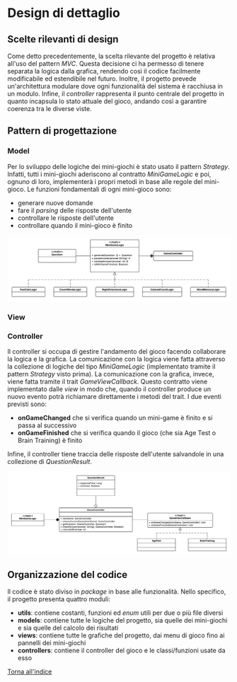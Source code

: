 # Design di dettaglio

## Scelte rilevanti di design

Come detto precedentemente, la scelta rilevante del progetto è relativa all'uso del pattern *MVC*. Questa decisione
ci ha permesso di tenere separata la logica dalla grafica, rendendo così il codice facilmente modificabile
ed estendibile nel futuro. Inoltre, il progetto prevede un'architettura modulare dove ogni funzionalità del sistema
è racchiusa in un modulo. Infine, il *controller* rappresenta il punto centrale del progetto in quanto incapsula
lo stato attuale del gioco, andando così a garantire coerenza tra le diverse viste.

## Pattern di progettazione

### Model

Per lo sviluppo delle logiche dei mini-giochi è stato usato il pattern *Strategy*. Infatti, tutti i mini-giochi
aderiscono al contratto *MiniGameLogic* e poi, ognuno di loro, implementerà i propri metodi in base alle regole
del mini-gioco. Le funzioni fondamentali di ogni mini-gioco sono:
- generare nuove domande
- fare il *parsing* delle risposte dell'utente
- controllare le risposte dell'utente
- controllare quando il mini-gioco è finito

![ModelDesign](img/model_design.png)

### View

### Controller

Il controller si occupa di gestire l'andamento del gioco facendo collaborare la logica e la grafica. La comunicazione
con la logica viene fatta attraverso la collezione di logiche del tipo *MiniGameLogic* (implementato tramite il
pattern *Strategy* visto prima). La comunicazione con la grafica, invece, viene fatta tramite il trait 
*GameViewCallback*. Questo contratto viene implementato dalle *view* in modo che, quando il controller produce un
nuovo evento potrà richiamare direttamente i metodi del trait. I due eventi previsti sono:
- **onGameChanged** che si verifica quando un mini-game è finito e si passa al successivo
- **onGameFinished** che si verifica quando il gioco (che sia Age Test o Brain Training) è finito

Infine, il controller tiene traccia delle risposte dell'utente salvandole in una collezione di *QuestionResult*.

![ControllerDesign](img/controller_design.png)


## Organizzazione del codice

Il codice è stato diviso in *package* in base alle funzionalità. Nello specifico, il progetto presenta quattro moduli:

- **utils**: contiene costanti, funzioni ed *enum* utili per due o più file diversi
- **models**: contiene tutte le logiche del progetto, sia quelle dei mini-giochi e sia quelle del calcolo dei risultati
- **views**: contiene tutte le grafiche del progetto, dai menu di gioco fino ai pannelli dei mini-giochi
- **controllers**: contiene il controller del gioco e le classi/funzioni usate da esso

[Torna all'indice](index.md)